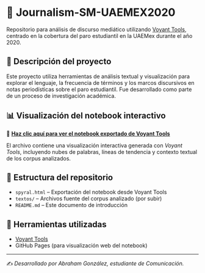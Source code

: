 # 📰 Journalism-SM-UAEMEX2020

Repositorio para análisis de discurso mediático utilizando [Voyant Tools](https://voyant-tools.org/), centrado en la cobertura del paro estudiantil en la UAEMex durante el año 2020.

## 📄 Descripción del proyecto

Este proyecto utiliza herramientas de análisis textual y visualización para explorar el lenguaje, la frecuencia de términos y los marcos discursivos en notas periodísticas sobre el paro estudiantil. Fue desarrollado como parte de un proceso de investigación académica.

## 📊 Visualización del notebook interactivo

🔗 **[Haz clic aquí para ver el notebook exportado de Voyant Tools](https://abrahamgm1916.github.io/Analisis-de-notas-period-sticas-en-Voyant-Tools-Paro-UAEMex-2020/spyral.html)**

El archivo contiene una visualización interactiva generada con *Voyant Tools*, incluyendo nubes de palabras, líneas de tendencia y contexto textual de los corpus analizados.

## 📁 Estructura del repositorio

- `spyral.html` – Exportación del notebook desde Voyant Tools
- `textos/` – Archivos fuente del corpus analizado (por subir)
- `README.md` – Este documento de introducción

## 🧠 Herramientas utilizadas

- [Voyant Tools](https://voyant-tools.org/)
- GitHub Pages (para visualización web del notebook)

---

✍️ *Desarrollado por Abraham González, estudiante de Comunicación.*
